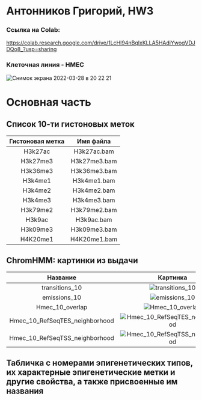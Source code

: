 # Антонников Григорий, HW3

### Ссылка на Colab: 
https://colab.research.google.com/drive/1LcHI94nBqIxKLLA5HAdiYwogVDJDQo8_?usp=sharing
### Клеточная линия - HMEC

![Снимок экрана 2022-03-28 в 20 22 21](https://user-images.githubusercontent.com/93208971/160468579-194e0c8c-e742-49fa-88be-1d5cab492cf0.png)

# Основная часть

## Список 10-ти гистоновых меток

| Гистоновая метка | Имя файла | 
| :---: | :---: | 
| H3k27ac | H3k27ac.bam |
| H3k27me3| H3k27me3.bam |
|H3k36me3 | H3k36me3.bam |
|H3k4me1 | H3k4me1.bam |
|H3k4me2 | H3k4me2.bam |
|H3k4me3 | H3k4me3.bam |
|H3k79me2 | H3k79me2.bam |
|H3k9ac | H3k9ac.bam |
|H3k09me3 | H3k09me3.bam |
|H4K20me1 | H4K20me1.bam |

## ChromHMM: картинки из выдачи
| Название | Картинка | 
| :---: | :---: | 
|transitions_10| ![transitions_10](https://user-images.githubusercontent.com/93208971/160502012-51d0b0f5-43f1-410b-980e-9370fcea15e4.png)|
|emissions_10| ![emissions_10](https://user-images.githubusercontent.com/93208971/160501973-30db0046-58d5-4351-b8bd-4f348a6c37e9.png)|
|Hmec_10_overlap|![Hmec_10_overlap](https://user-images.githubusercontent.com/93208971/160501992-73f7044a-4944-420f-82c6-fa9be9dd7433.png)|
|Hmec_10_RefSeqTES_neighborhood|![Hmec_10_RefSeqTES_neighborhood](https://user-images.githubusercontent.com/93208971/160502061-2e98d87c-93ad-4d94-be67-ce988ec855e8.png)|
|Hmec_10_RefSeqTSS_neighborhood|![Hmec_10_RefSeqTSS_neighborhood](https://user-images.githubusercontent.com/93208971/160502092-4b089692-19db-4672-b15e-b57ed596107f.png)|


## Табличка с номерами эпигенетических типов, их характерные эпигенетические метки и другие свойства, а также присвоенные им названия


